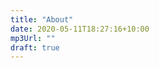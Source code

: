 ```yaml
---
title: "About"
date: 2020-05-11T18:27:16+10:00
mp3Url: ""
draft: true
---
```


<!-- figure out how to create these with command line with date as the file name -->
